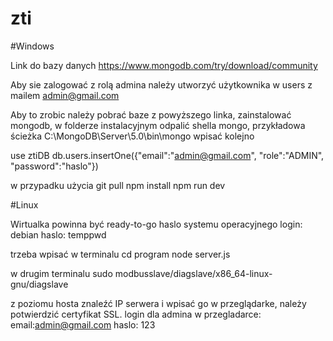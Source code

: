 # zti

#Windows

Link do bazy danych
https://www.mongodb.com/try/download/community

Aby sie zalogować z rolą admina należy utworzyć użytkownika w users z mailem 
admin@gmail.com


Aby to zrobic należy pobrać baze z powyższego linka, zainstalować mongodb, w folderze instalacyjnym odpalić shella mongo, przykładowa ścieżka
C:\MongoDB\Server\5.0\bin\mongo
wpisać kolejno 

use ztiDB
db.users.insertOne({"email":"admin@gmail.com", "role":"ADMIN", "password":"haslo"})

w przypadku użycia git pull
npm install
npm run dev

#Linux

Wirtualka powinna być ready-to-go
haslo systemu operacyjnego
login: debian
haslo: temppwd

trzeba wpisać  w terminalu
cd program
node server.js

w drugim terminalu
sudo modbusslave/diagslave/x86_64-linux-gnu/diagslave

z poziomu hosta znaleźć IP serwera i wpisać go w przeglądarke, należy potwierdzić certyfikat SSL.
login dla admina w przegladarce:
email:admin@gmail.com
haslo: 123
